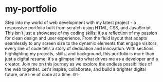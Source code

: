 # my-portfolio

Step into my world of web development with my latest project - a responsive portfolio built from scratch using HTML, CSS, and JavaScript. This isn't just a showcase of my coding skills; it's a reflection of my passion for clean design and user experience. From the fluid layout that adapts seamlessly to any screen size to the dynamic elements that engage visitors, every line of code tells a story of dedication and innovation. With sections highlighting my projects, skills, and background, this portfolio is more than just a digital resume; it's a glimpse into what drives me as a developer and a creator. Join me on this journey as we explore the endless possibilities of the web together. Let's inspire, collaborate, and build a brighter digital future, one line of code at a time. 🌐✨
